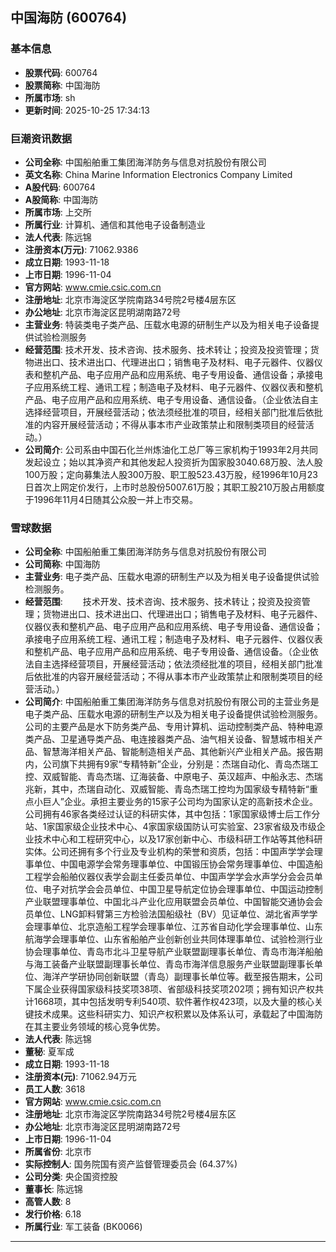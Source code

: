 ## 中国海防 (600764)

### 基本信息

- **股票代码**: 600764
- **股票简称**: 中国海防
- **所属市场**: sh
- **更新时间**: 2025-10-25 17:34:13

### 巨潮资讯数据

- **公司全称**: 中国船舶重工集团海洋防务与信息对抗股份有限公司
- **英文名称**: China Marine Information Electronics Company Limited
- **A股代码**: 600764
- **A股简称**: 中国海防
- **所属市场**: 上交所
- **所属行业**: 计算机、通信和其他电子设备制造业
- **法人代表**: 陈远锦
- **注册资本(万元)**: 71062.9386
- **成立日期**: 1993-11-18
- **上市日期**: 1996-11-04
- **官方网站**: www.cmie.csic.com.cn
- **注册地址**: 北京市海淀区学院南路34号院2号楼4层东区
- **办公地址**: 北京市海淀区昆明湖南路72号
- **主营业务**: 特装类电子类产品、压载水电源的研制生产以及为相关电子设备提供试验检测服务
- **经营范围**: 技术开发、技术咨询、技术服务、技术转让；投资及投资管理；货物进出口、技术进出口、代理进出口；销售电子及材料、电子元器件、仪器仪表和整机产品、电子应用产品和应用系统、电子专用设备、通信设备；承接电子应用系统工程、通讯工程；制造电子及材料、电子元器件、仪器仪表和整机产品、电子应用产品和应用系统、电子专用设备、通信设备。（企业依法自主选择经营项目，开展经营活动；依法须经批准的项目，经相关部门批准后依批准的内容开展经营活动；不得从事本市产业政策禁止和限制类项目的经营活动。）
- **公司简介**: 公司系由中国石化兰州炼油化工总厂等三家机构于1993年2月共同发起设立；始以其净资产和其他发起人投资折为国家股3040.68万股、法人股100万股；定向募集法人股300万股、职工股523.43万股，经1996年10月23日首次上网定价发行，上市时总股份5007.61万股；其职工股210万股占用额度于1996年11月4日随其公众股一并上市交易。

### 雪球数据

- **公司全称**: 中国船舶重工集团海洋防务与信息对抗股份有限公司
- **公司简称**: 中国海防
- **主营业务**: 电子类产品、压载水电源的研制生产以及为相关电子设备提供试验检测服务。
- **经营范围**: 　　技术开发、技术咨询、技术服务、技术转让；投资及投资管理；货物进出口、技术进出口、代理进出口；销售电子及材料、电子元器件、仪器仪表和整机产品、电子应用产品和应用系统、电子专用设备、通信设备；承接电子应用系统工程、通讯工程；制造电子及材料、电子元器件、仪器仪表和整机产品、电子应用产品和应用系统、电子专用设备、通信设备。（企业依法自主选择经营项目，开展经营活动；依法须经批准的项目，经相关部门批准后依批准的内容开展经营活动；不得从事本市产业政策禁止和限制类项目的经营活动。）
- **公司简介**: 中国船舶重工集团海洋防务与信息对抗股份有限公司的主营业务是电子类产品、压载水电源的研制生产以及为相关电子设备提供试验检测服务。公司的主要产品是水下防务类产品、专用计算机、运动控制类产品、特种电源类产品、卫星通导类产品、电连接器类产品、油气相关设备、智慧城市相关产品、智慧海洋相关产品、智能制造相关产品、其他新兴产业相关产品。报告期内，公司旗下共拥有9家“专精特新”企业，分别是：杰瑞自动化、青岛杰瑞工控、双威智能、青岛杰瑞、辽海装备、中原电子、英汉超声、中船永志、杰瑞兆新，其中，杰瑞自动化、双威智能、青岛杰瑞工控均为国家级专精特新“重点小巨人”企业。承担主要业务的15家子公司均为国家认定的高新技术企业。公司拥有46家各类经过认证的科研实体，其中包括：1家国家级博士后工作分站、1家国家级企业技术中心、4家国家级国防认可实验室、23家省级及市级企业技术中心和工程研究中心，以及17家创新中心、市级科研工作站等其他科研实体。公司还拥有多个行业及专业机构的荣誉和资质，包括：中国声学学会理事单位、中国电源学会常务理事单位、中国锻压协会常务理事单位、中国造船工程学会船舶仪器仪表学会副主任委员单位、中国声学学会水声学分会会员单位、电子对抗学会会员单位、中国卫星导航定位协会理事单位、中国运动控制产业联盟理事单位、中国北斗产业化应用联盟会员单位、中国智能交通协会会员单位、LNG卸料臂第三方检验法国船级社（BV）见证单位、湖北省声学学会理事单位、北京造船工程学会理事单位、江苏省自动化学会理事单位、山东航海学会理事单位、山东省船舶产业创新创业共同体理事单位、试验检测行业协会理事单位、青岛市北斗卫星导航产业联盟副理事长单位、青岛市海洋船舶与海工装备产业联盟副理事长单位、青岛市海洋信息服务产业联盟副理事长单位、海洋产学研协同创新联盟（青岛）副理事长单位等。截至报告期末，公司下属企业获得国家级科技奖项38项、省部级科技奖项202项；拥有知识产权共计1668项，其中包括发明专利540项、软件著作权423项，以及大量的核心关键技术成果。这些科研实力、知识产权积累以及体系认可，承载起了中国海防在其主要业务领域的核心竞争优势。
- **法人代表**: 陈远锦
- **董秘**: 夏军成
- **成立日期**: 1993-11-18
- **注册资本(元)**: 71062.94万元
- **员工人数**: 3618
- **官方网站**: www.cmie.csic.com.cn
- **注册地址**: 北京市海淀区学院南路34号院2号楼4层东区
- **办公地址**: 北京市海淀区昆明湖南路72号
- **上市日期**: 1996-11-04
- **所属省份**: 北京市
- **实际控制人**: 国务院国有资产监督管理委员会 (64.37%)
- **公司分类**: 央企国资控股
- **董事长**: 陈远锦
- **高管人数**: 8
- **发行价格**: 6.18
- **所属行业**: 军工装备 (BK0066)

---